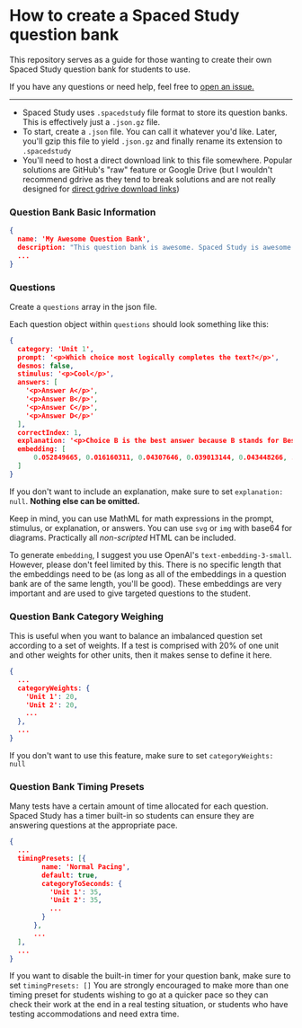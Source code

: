 # How to create a Spaced Study question bank
This repository serves as a guide for those wanting to create their own Spaced Study question bank for students to use.

If you have any questions or need help, feel free to [open an issue.](https://github.com/spacedstudy/create-question-bank/issues/new)

---

- Spaced Study uses `.spacedstudy` file format to store its question banks. This is effectively just a `.json.gz` file.
- To start, create a `.json` file. You can call it whatever you'd like. Later, you'll gzip this file to yield `.json.gz` and finally rename its extension to `.spacedstudy`
- You'll need to host a direct download link to this file somewhere. Popular solutions are GitHub's "raw" feature or Google Drive (but I wouldn't recommend gdrive as they tend to break solutions and are not really designed for [direct gdrive download links](https://sites.google.com/site/gdocs2direct/))

### Question Bank Basic Information

```json
{
  name: 'My Awesome Question Bank',
  description: "This question bank is awesome. Spaced Study is awesome.",
  ...
}
  ```

### Questions

Create a `questions` array in the json file.

Each question object within `questions` should look something like this:
```json
{
  category: 'Unit 1',
  prompt: '<p>Which choice most logically completes the text?</p>',
  desmos: false,
  stimulus: '<p>Cool</p>',
  answers: [
    '<p>Answer A</p>',
    '<p>Answer B</p>',
    '<p>Answer C</p>',
    '<p>Answer D</p>'
  ],
  correctIndex: 1,
  explanation: '<p>Choice B is the best answer because B stands for Best!!!</p>',
  embedding: [
      0.052849665, 0.016160311, 0.04307646, 0.039013144, 0.043448266, ...
  ]
}
```
If you don't want to include an explanation, make sure to set `explanation: null`. **Nothing else can be omitted.**

Keep in mind, you can use MathML for math expressions in the prompt, stimulus, or explanation, or answers. You can use `svg` or `img` with base64 for diagrams. Practically all *non-scripted* HTML can be included.

To generate `embedding`, I suggest you use OpenAI's `text-embedding-3-small`. However, please don't feel limited by this. There is no specific length that the embeddings need to be (as long as all of the embeddings in a question bank are of the same length, you'll be good). These embeddings are very important and are used to give targeted questions to the student.

### Question Bank Category Weighing
This is useful when you want to balance an imbalanced question set according to a set of weights. If a test is comprised with 20% of one unit and other weights for other units, then it makes sense to define it here.
```json
{
  ...
  categoryWeights: {
    'Unit 1': 20,
    'Unit 2': 20,
    ...
  },
  ...
}
```
If you don't want to use this feature, make sure to set `categoryWeights: null`

### Question Bank Timing Presets
Many tests have a certain amount of time allocated for each question. Spaced Study has a timer built-in so students can ensure they are answering questions at the appropriate pace.
```json
{
  ...
  timingPresets: [{
	    name: 'Normal Pacing',
	    default: true,
	    categoryToSeconds: {
	      'Unit 1': 35,
	      'Unit 2': 35,
	      ...
	    }
	  },
	  ...
  ],
  ...
}
```

If you want to disable the built-in timer for your question bank, make sure to set `timingPresets: []` You are strongly encouraged to make more than one timing preset for students wishing to go at a quicker pace so they can check their work at the end in a real testing situation, or students who have testing accommodations and need extra time.
